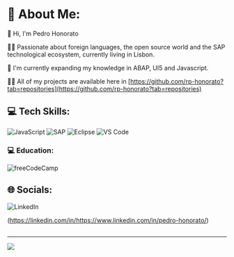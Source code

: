 # 💫 About Me:

👋 Hi, I'm Pedro Honorato


👨‍💻 Passionate about foreign languages, the open source world and the SAP technological ecosystem, currently living in Lisbon.


🔭 I'm currently expanding my knowledge in ABAP, UI5 and Javascript.


👨‍💻 All of my projects are available here in [https://github.com/rp-honorato?tab=repositories](https://github.com/rp-honorato?tab=repositories)

## 💻 Tech Skills:
![JavaScript](https://img.shields.io/badge/javascript-%23323330.svg?style=for-the-badge&logo=javascript&logoColor=%23F7DF1E)
![SAP](https://img.shields.io/badge/SAP-0FAAFF?style=for-the-badge&logo=sap&logoColor=white)
![Eclipse](https://img.shields.io/badge/Eclipse-2C2255?style=for-the-badge&logo=eclipse&logoColor=white)
![VS Code](https://img.shields.io/badge/VSCode-0078D4?style=for-the-badge&logo=visual%20studio%20code&logoColor=white)

### 💻 Education:
![freeCodeCamp](https://img.shields.io/badge/freecodecamp-27273D?style=for-the-badge&logo=freecodecamp&logoColor=white) 

## 🌐 Socials:
![LinkedIn](https://img.shields.io/badge/LinkedIn-0077B5?style=for-the-badge&logo=linkedin&logoColor=white)


(https://linkedin.com/in/https://www.linkedin.com/in/pedro-honorato/) 


## 

---
[![](https://visitcount.itsvg.in/api?id=rp-honorato&icon=0&color=0)](https://visitcount.itsvg.in)

<!-- Proudly created with GPRM ( https://gprm.itsvg.in ) -->
